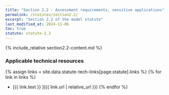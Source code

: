 ```yaml
---
title: "Section 2.2 - Assessment requirements, sensitive applications"
permalink: /statutes/section2.2/
excerpt: "Section 2.2 of the model statute"
last_modified_at: 2024-11-06
toc: true
statute: statute-2.2
---
```


{% include_relative section2.2-content.md %}

### Applicable technical resources

{% assign links = site.data.statute-tech-links[page.statute].links %}
{% for link in links %}
- [{{ link.text }} ]({{ link.url | relative_url }})
{% endfor %}